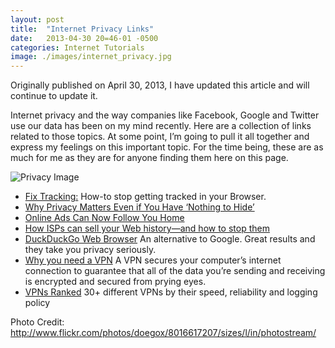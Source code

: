 ```yaml
---
layout: post
title:  "Internet Privacy Links"
date:   2013-04-30 20=46-01 -0500
categories: Internet Tutorials
image: ./images/internet_privacy.jpg
---
```


Originally published on April 30, 2013, I have updated this article and will continue to update it.

Internet privacy and the way companies like Facebook, Google and Twitter use our data has been on my mind recently. Here are a collection of links related to those topics. At some point, I’m going to pull it all together and express my feelings on this important topic. For the time being, these are as much for me as they are for anyone finding them here on this page.

![Privacy Image](http://gbradhopkins.com/images/uploads/tutorials/internet_privacy.jpg)

*   [Fix Tracking:][1] How-to stop getting tracked in your Browser.
*   [Why Privacy Matters Even if You Have ‘Nothing to Hide’][2]
*   [Online Ads Can Now Follow You Home][3]
*   [How ISPs can sell your Web history—and how to stop them][4]
*   [DuckDuckGo Web Browser][5] An alternative to Google. Great results and they take you privacy seriously.
*   [Why you need a VPN][6] A VPN secures your computer’s internet connection to guarantee that all of the data you’re sending and receiving is encrypted and secured from prying eyes.
*   [VPNs Ranked][7] 30+ different VPNs by their speed, reliability and logging policy


Photo Credit: <http://www.flickr.com/photos/doegox/8016617207/sizes/l/in/photostream/>

 [1]: http://fixtracking.com/
 [2]: http://chronicle.com/article/Why-Privacy-Matters-Even-if/127461/
 [3]: http://online.wsj.com/article/SB10001424127887324482504578453223207072376.html?mod=rss_Technology
 [4]: https://arstechnica.com/information-technology/2017/03/how-isps-can-sell-your-web-history-and-how-to-stop-them/
 [5]: https://duckduckgo.com
 [6]: https://lifehacker.com/5940565/why-you-should-start-using-a-vpn-and-how-to-choose-the-best-one-for-your-needs
 [7]: https://thebestvpn.com
